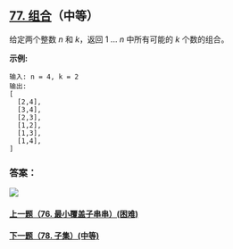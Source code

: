 ## [77. 组合](https://leetcode-cn.com/problems/combinations/)（中等）

给定两个整数 *n* 和 *k*，返回 1 ... *n* 中所有可能的 *k* 个数的组合。

**示例:**

```
输入: n = 4, k = 2
输出:
[
  [2,4],
  [3,4],
  [2,3],
  [1,2],
  [1,3],
  [1,4],
]
```



### 答案：



![](https://img-blog.csdnimg.cn/20200807155236311.png)

#### [上一题（76. 最小覆盖子串串）(困难)](https://github.com/sdwwld/leetCode/blob/master/src/main/java/com/wld/java/leetcode/leetCode0076.md)

#### [下一题（78. 子集）(中等)](https://github.com/sdwwld/leetCode/blob/master/src/main/java/com/wld/java/leetcode/leetCode0078.md)
